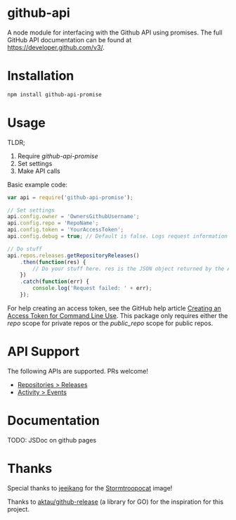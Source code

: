 # github-api

A node module for interfacing with the Github API using promises. The full GitHub API documentation can be found at https://developer.github.com/v3/.

# Installation

```bash
npm install github-api-promise
````

# Usage

TLDR;

1. Require _github-api-promise_
2. Set settings
3. Make API calls

Basic example code:

```JavaScript
var api = require('github-api-promise');

// Set settings
api.config.owner = 'OwnersGithubUsername';
api.config.repo = 'RepoName';
api.config.token = 'YourAccessToken';
api.config.debug = true; // Default is false. Logs request information via console.log when true.

// Do stuff
api.repos.releases.getRepositoryReleases()
	.then(function(res) {
		// Do your stuff here. res is the JSON object returned by the API
	})
	.catch(function(err) {
		console.log('Request failed: ' + err);
	});
````

For help creating an access token, see the GitHub help article [Creating an Access Token for Command Line Use](https://help.github.com/articles/creating-an-access-token-for-command-line-use/). This package only requires either the _repo_ scope for private repos or the _public_repo_ scope for public repos.

# API Support

The following APIs are supported. PRs welcome!

* [Repositories > Releases](https://developer.github.com/v3/repos/releases/)
* [Activity > Events](https://developer.github.com/v3/activity/events/)

# Documentation

TODO: JSDoc on github pages

# Thanks

Special thanks to [jeejkang](https://github.com/jeejkang) for the [Stormtroopocat](https://octodex.github.com/stormtroopocat/) image!

Thanks to [aktau/github-release](https://github.com/aktau/github-release) (a library for GO) for the inspiration for this project.
